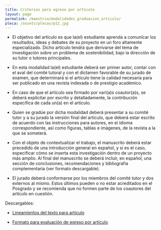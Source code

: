 ```yaml
---
title: Criterios para egreso por artículo
layout: page
permalink: /maestria/modalidades_graduacion_articulo/
pleca: /assets/plecas/p11.jpg
---
```


 - El objetivo del artículo es que la(el) estudiante aprenda a comunicar los resultados, ideas y debates de su proyecto en un foro altamente especializado. Dicho artículo tendrá que derivarse del tema de investigación sobre un problema de sostenibilidad, bajo la dirección de su tutor o tutores principales. 

 - En esta modalidad la(el) estudiante deberá ser primer autor, contar con el aval del comité tutoral y con el dictamen favorable de su jurado de examen, que determinará si el artículo tiene la calidad necesaria para ser publicado en una revista indexada o de prestigio académico. 

 - En caso de que el artículo sea firmado por vari(a)s coautor(a)s, se deberá explicitar por escrito y detalladamente, la contribución específica de cada un(a) en el artículo. 
  
 - Quien se gradúe por dicha modalidad deberá presentar a su comité tutor y a su jurado la versión final del artículo, que deberá estar escrito de acuerdo con las instrucciones para autores, en el idioma correspondiente, así como figuras, tablas e imágenes, de la revista a la que se someterá. 

 - Con el objeto de contextualizar el trabajo, el manuscrito deberá estar precedido de una introducción general en español, y si es el caso, especificar cómo se inserta esta investigación dentro de un proyecto más amplio. Al final del manuscrito se deberá incluir, en español, una sección de conclusiones, recomendaciones y bibliografía complementaria (ver formato descargable).

 - El jurado deberá conformarse por los miembros del comité tutor y dos externos al mismo. Estos últimos pueden o no estar acreditados en el Posgrado y se recomienda que no formen parte de los coautores del artículo en cuestión.


Descargables:

- [Lineamientos del texto para artículo](/assets/docs/graduacion/lineamientos_articulo.pdf)

- [Formato para evaluación de egreso por artículo](/assets/docs/graduacion/formato_evaulacion_egreso_articulo.pdf)
